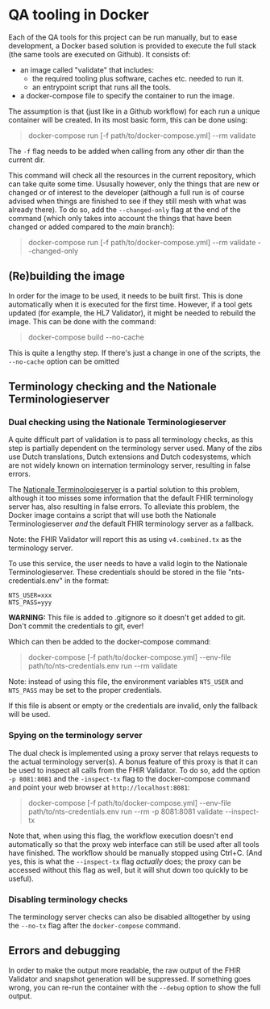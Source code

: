 # QA tooling in Docker

Each of the QA tools for this project can be run manually, but to ease development, a Docker based solution is provided to execute the full stack (the same tools are executed on Github).  It consists of:

* an image called "validate" that includes:
  * the required tooling plus software, caches etc. needed to run it.
  * an entrypoint script that runs all the tools.
* a docker-compose file to specify the container to run the image.

The assumption is that (just like in a Github workflow) for each run a unique container will be created. In its most basic form, this can be done using:

  > docker-compose run [-f path/to/docker-compose.yml] --rm validate

The `-f` flag needs to be added when calling from any other dir than the current dir.

This command will check all the resources in the current repository, which can take quite some time. Ususally however, only the things that are new or changed or of interest to the developer (although a full run is of course advised when things are finished to see if they still mesh with what was already there). To do so, add the `--changed-only` flag at the end of the command (which only takes into account the things that have been changed or added compared to the _main_ branch):

  > docker-compose run [-f path/to/docker-compose.yml] --rm validate --changed-only

## (Re)building the image

In order for the image to be used, it needs to be built first. This is done automatically when it is executed for the first time. However, if a tool gets updated (for example, the HL7 Validator), it might be needed to rebuild the image. This can be done with the command:

  > docker-compose build --no-cache

This is quite a lengthy step. If there's just a change in one of the scripts, the `--no-cache` option can be omitted

## Terminology checking and the Nationale Terminologieserver

### Dual checking using the Nationale Terminologieserver
A quite difficult part of validation is to pass all terminology checks, as this step is partially dependent on the terminology server used. Many of the zibs use Dutch translations, Dutch extensions and Dutch codesystems, which are not widely known on internation terminology server, resulting in false errors.

The [Nationale Terminologieserver](https://terminologieserver.nl/fhir) is a partial solution to this problem, although it too misses some information that the default FHIR terminology server has, also resulting in false errors. To alleviate this problem, the Docker image contains a script that will use both the Nationale Terminologieserver _and_ the default FHIR terminology server as a fallback.

Note: the FHIR Validator will report this as using `v4.combined.tx` as the terminology server.

To use this service, the user needs to have a valid login to the Nationale Terminologieserver. These credentials should be stored in the file "nts-credentials.env" in the format:

```
NTS_USER=xxx
NTS_PASS=yyy
```

**WARNING:** This file is added to .gitignore so it doesn't get added to git. Don't commit the credentials to git, ever! 

Which can then be added to the docker-compose command:

  > docker-compose [-f path/to/docker-compose.yml] --env-file path/to/nts-credentials.env run --rm validate

Note: instead of using this file, the environment variables `NTS_USER` and `NTS_PASS` may be set to the proper credentials.

If this file is absent or empty or the credentials are invalid, only the fallback will be used.

### Spying on the terminology server

The dual check is implemented using a proxy server that relays requests to the actual terminology server(s). A bonus feature of this proxy is that it can be used to inspect all calls from the FHIR Validator. To do so, add the option `-p 8081:8081` and the `-inspect-tx` flag to the docker-compose command and point your web browser at `http://localhost:8081`:

  > docker-compose [-f path/to/docker-compose.yml] --env-file path/to/nts-credentials.env run --rm -p 8081:8081 validate --inspect-tx

Note that, when using this flag, the workflow execution doesn't end automatically so that the proxy web interface can still be used after all tools have finished. The workflow should be manually stopped using Ctrl+C. (And yes, this is what the `--inspect-tx` flag _actually_ does; the proxy can be accessed without this flag as well, but it will shut down too quickly to be useful).

### Disabling terminology checks
The terminology server checks can also be disabled alltogether by using the `--no-tx` flag after the `docker-compose` command. 

## Errors and debugging

In order to make the output more readable, the raw output of the FHIR Validator and snapshot generation will be suppressed. If something goes wrong, you can re-run the container with the `--debug` option to show the full output.

